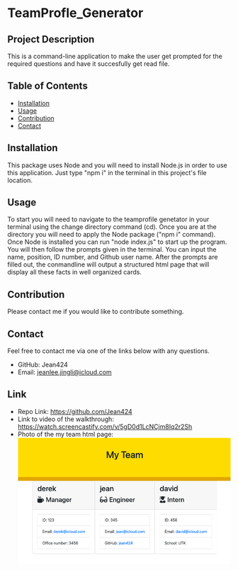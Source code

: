 # TeamProfle_Generator

## Project Description
This is a command-line application to make the user get prompted for the required questions and have it succesfully get read file. 

## Table of Contents
- [Installation](#installation)
- [Usage](#usage)
- [Contribution](#contribution)
- [Contact](#contact)

## Installation
This package uses Node and you will need to install Node.js in order to use this application. Just type "npm i" in the terminal in this project's file location.
      
## Usage
To start you will need to navigate to the teamprofile genetator in your terminal using the change directory command (cd). Once you are at the directory you will need to apply the Node package ("npm i" command). Once Node is installed you can run "node index.js" to start up the program. You will then follow the prompts given in the terminal. You can input the name, position, ID number, and Github user name. After the prompts are filled out, the conmandline will output a structured html page that will display all these facts in well organized cards.
      
## Contribution
Please contact me if you would like to contribute something.

## Contact
Feel free to contact me via one of the links below with any questions.
- GitHub: Jean424
- Email: jeanlee.jingli@icloud.com

## Link
- Repo Link: https://github.com/Jean424
- Link to video of the walkthrough: https://watch.screencastify.com/v/5gD0d1LcNCjm8Iq2r2Sh
- Photo of the my team html page:
![Screenshot of readme generater](./Develop/Assets/images/ScreenShot_MyTeam.png)


